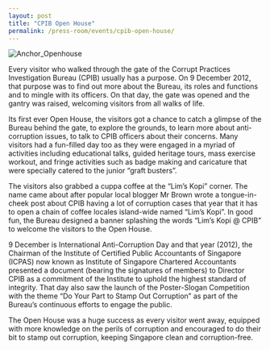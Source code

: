 ```yaml
---
layout: post
title: "CPIB Open House"
permalink: /press-room/events/cpib-open-house/
---
```

![Anchor_Openhouse](https://user-images.githubusercontent.com/84945723/124114625-5d020200-da9f-11eb-8c66-2130b244d575.jpg)

Every visitor who walked through the gate of the Corrupt Practices Investigation Bureau (CPIB) usually has a purpose. On 9 December 2012, that purpose was to find out more about the Bureau, its roles and functions and to mingle with its officers. On that day, the gate was opened and the gantry was raised, welcoming visitors from all walks of life. 

Its first ever Open House, the visitors got a chance to catch a glimpse of the Bureau behind the gate, to explore the grounds, to learn more about anti-corruption issues, to talk to CPIB officers about their concerns. Many visitors had a fun-filled day too as they were engaged in a myriad of activities including educational talks, guided heritage tours, mass exercise workout, and fringe activities such as badge making and caricature that were specially catered to the junior “graft busters”. 

The visitors also grabbed a cuppa coffee at the “Lim’s Kopi” corner. The name came about after popular local blogger Mr Brown wrote a tongue-in-cheek post about CPIB having a lot of corruption cases that year that it has to open a chain of coffee locales island-wide named “Lim’s Kopi”. In good fun, the Bureau designed a banner splashing the words “Lim’s Kopi @ CPIB” to welcome the visitors to the Open House.    

9 December is International Anti-Corruption Day and that year (2012), the Chairman of the Institute of Certified Public Accountants of Singapore (ICPAS) now known as Institute of Singapore Chartered Accountants presented a document (bearing the signatures of members) to Director CPIB as a commitment of the Institute to uphold the highest standard of integrity. That day also saw the launch of the Poster-Slogan Competition with the theme “Do Your Part to Stamp Out Corruption” as part of the Bureau’s continuous efforts to engage the public. 

The Open House was a huge success as every visitor went away, equipped with more knowledge on the perils of corruption and encouraged to do their bit to stamp out corruption, keeping Singapore clean and corruption-free.
